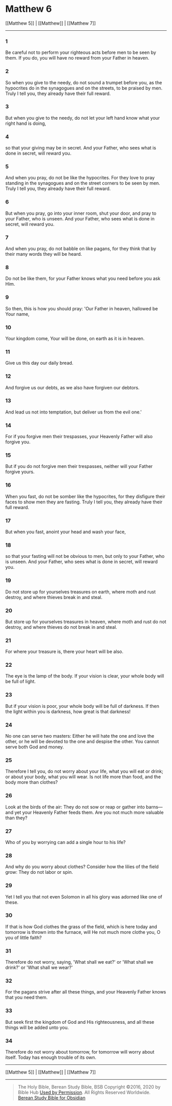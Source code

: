 # Matthew 6

[[Matthew 5]] | [[Matthew]] | [[Matthew 7]]

---

### 1
Be careful not to perform your righteous acts before men to be seen by them. If you do, you will have no reward from your Father in heaven.

### 2
So when you give to the needy, do not sound a trumpet before you, as the hypocrites do in the synagogues and on the streets, to be praised by men. Truly I tell you, they already have their full reward.

### 3
But when you give to the needy, do not let your left hand know what your right hand is doing,

### 4
so that your giving may be in secret. And your Father, who sees what is done in secret, will reward you.

### 5
And when you pray, do not be like the hypocrites. For they love to pray standing in the synagogues and on the street corners to be seen by men. Truly I tell you, they already have their full reward.

### 6
But when you pray, go into your inner room, shut your door, and pray to your Father, who is unseen. And your Father, who sees what is done in secret, will reward you.

### 7
And when you pray, do not babble on like pagans, for they think that by their many words they will be heard.

### 8
Do not be like them, for your Father knows what you need before you ask Him.

### 9
So then, this is how you should pray: 'Our Father in heaven, hallowed be Your name,

### 10
Your kingdom come, Your will be done, on earth as it is in heaven.

### 11
Give us this day our daily bread.

### 12
And forgive us our debts, as we also have forgiven our debtors.

### 13
And lead us not into temptation, but deliver us from the evil one.'

### 14
For if you forgive men their trespasses, your Heavenly Father will also forgive you.

### 15
But if you do not forgive men their trespasses, neither will your Father forgive yours.

### 16
When you fast, do not be somber like the hypocrites, for they disfigure their faces to show men they are fasting. Truly I tell you, they already have their full reward.

### 17
But when you fast, anoint your head and wash your face,

### 18
so that your fasting will not be obvious to men, but only to your Father, who is unseen. And your Father, who sees what is done in secret, will reward you.

### 19
Do not store up for yourselves treasures on earth, where moth and rust destroy, and where thieves break in and steal.

### 20
But store up for yourselves treasures in heaven, where moth and rust do not destroy, and where thieves do not break in and steal.

### 21
For where your treasure is, there your heart will be also.

### 22
The eye is the lamp of the body. If your vision is clear, your whole body will be full of light.

### 23
But if your vision is poor, your whole body will be full of darkness. If then the light within you is darkness, how great is that darkness!

### 24
No one can serve two masters: Either he will hate the one and love the other, or he will be devoted to the one and despise the other. You cannot serve both God and money.

### 25
Therefore I tell you, do not worry about your life, what you will eat or drink; or about your body, what you will wear. Is not life more than food, and the body more than clothes?

### 26
Look at the birds of the air: They do not sow or reap or gather into barns—and yet your Heavenly Father feeds them. Are you not much more valuable than they?

### 27
Who of you by worrying can add a single hour to his life?

### 28
And why do you worry about clothes? Consider how the lilies of the field grow: They do not labor or spin.

### 29
Yet I tell you that not even Solomon in all his glory was adorned like one of these.

### 30
If that is how God clothes the grass of the field, which is here today and tomorrow is thrown into the furnace, will He not much more clothe you, O you of little faith?

### 31
Therefore do not worry, saying, 'What shall we eat?' or 'What shall we drink?' or 'What shall we wear?'

### 32
For the pagans strive after all these things, and your Heavenly Father knows that you need them.

### 33
But seek first the kingdom of God and His righteousness, and all these things will be added unto you.

### 34
Therefore do not worry about tomorrow, for tomorrow will worry about itself. Today has enough trouble of its own.

---

[[Matthew 5]] | [[Matthew]] | [[Matthew 7]]

---

> The Holy Bible, Berean Study Bible, BSB
> Copyright &copy;2016, 2020 by Bible Hub
> [Used by Permission](https://berean.bible/terms.htm). All Rights Reserved Worldwide.
> [Berean Study Bible for Obsidian](https://github.com/gapmiss/berean-study-bible-for-obsidian)

